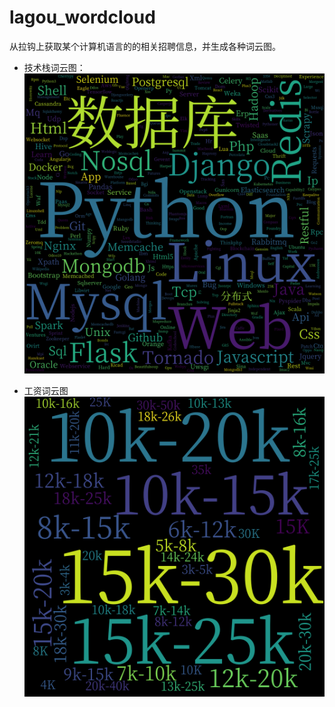 # lagou_wordcloud
从拉钩上获取某个计算机语言的的相关招聘信息，并生成各种词云图。

* 技术栈词云图：
![](img_wordcloud/python_skill_wordcloud.png)

* 工资词云图
![](img_wordcloud/python_salary_wordcloud.png)